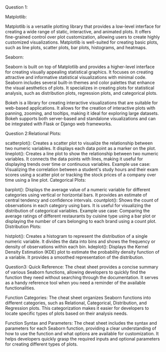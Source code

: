 Question 1:

Matplotlib:

Matplotlib is a versatile plotting library that provides a low-level interface for creating a wide range of static, interactive, and animated plots.
It offers fine-grained control over plot customization, allowing users to create highly customized visualizations.
Matplotlib is well-suited for creating basic plots, such as line plots, scatter plots, bar plots, histograms, and heatmaps.

Seaborn:

Seaborn is built on top of Matplotlib and provides a higher-level interface for creating visually appealing statistical graphics.
It focuses on creating attractive and informative statistical visualizations with minimal code.
Seaborn includes several built-in themes and color palettes that enhance the visual aesthetics of plots.
It specializes in creating plots for statistical analysis, such as distribution plots, regression plots, and categorical plots.

Bokeh is a library for creating interactive visualizations that are suitable for web-based applications.
It allows for the creation of interactive plots with panning, zooming, and tooltips, making it ideal for exploring large datasets.
Bokeh supports both server-based and standalone visualizations and can be integrated with Flask or Django web frameworks.

Question 2:Relational Plots:

scatterplot(): Creates a scatter plot to visualize the relationship between two numeric variables. It displays each data point as a marker on the plot.
lineplot(): Creates a line plot to show the relationship between two numeric variables. It connects the data points with lines, making it useful for displaying trends over time or continuous variables.
Example use case: Visualizing the correlation between a student's study hours and their exam scores using a scatter plot or tracking the stock prices of a company over time using a line plot.
Categorical Plots:

barplot(): Displays the average value of a numeric variable for different categories using vertical or horizontal bars. It provides an estimate of central tendency and confidence intervals.
countplot(): Shows the count of observations in each category using bars. It is useful for visualizing the distribution of categorical variables.
Example use case: Comparing the average ratings of different restaurants by cuisine type using a bar plot or displaying the number of cars belonging to each brand using a count plot.
Distribution Plots:

histplot(): Creates a histogram to represent the distribution of a single numeric variable. It divides the data into bins and shows the frequency or density of observations within each bin.
kdeplot(): Displays the Kernel Density Estimation (KDE) plot to estimate the probability density function of a variable. It provides a smoothed representation of the distribution.


Question3:
Quick Reference: The cheat sheet provides a concise summary of various Seaborn functions, allowing developers to quickly find the function they need without searching through the documentation. It serves as a handy reference tool when you need a reminder of the available functionalities.

Function Categories: The cheat sheet organizes Seaborn functions into different categories, such as Relational, Categorical, Distribution, and Regression plots. This categorization makes it easier for developers to locate specific types of plots based on their analysis needs.

Function Syntax and Parameters: The cheat sheet includes the syntax and parameters for each Seaborn function, providing a clear understanding of how to use the function and what options are available for customization. It helps developers quickly grasp the required inputs and optional parameters for creating different types of plots.